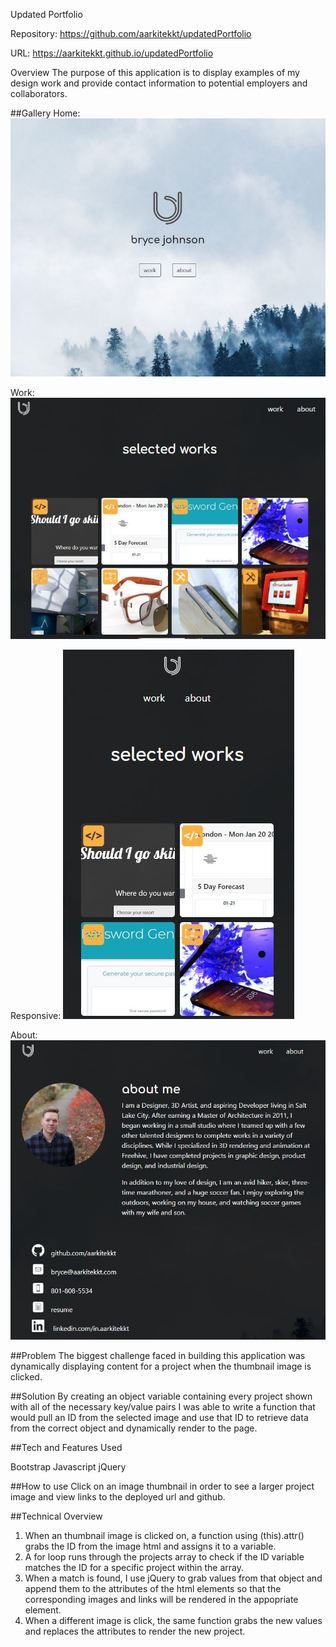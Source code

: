 Updated Portfolio

Repository: https://github.com/aarkitekkt/updatedPortfolio

URL: https://aarkitekkt.github.io/updatedPortfolio

Overview
​The purpose of this application is to display examples of my design work and provide contact information to potential employers and collaborators.​

##Gallery
Home:
![Home Page](./assets/screengrabs/home.JPG "Main Page")

Work:
![Work](./assets/screengrabs/work.JPG "Work Page")

Responsive:
![Responsive](./assets/screengrabs/responsive.JPG "Responsive Design")

About:
![About](./assets/screengrabs/about.JPG "About Page")



##Problem
​The biggest challenge faced in building this application was dynamically displaying content for a project when the thumbnail image is clicked.
​

##Solution
​By creating an object variable containing every project shown with all of the necessary key/value pairs I was able to write a function that would pull an ID from the selected image and use that ID to retrieve data from the correct object and dynamically render to the page.

##Tech and Features Used​

Bootstrap
Javascript
jQuery

##How to use
​Click on an image thumbnail in order to see a larger project image and view links to the deployed url and github.​

##Technical Overview​

1. When an thumbnail image is clicked on, a function using (this).attr() grabs the ID from the image html and assigns it to a variable.
2. A for loop runs through the projects array to check if the ID variable matches the ID for a specific project within the array.
3. When a match is found, I use jQuery to grab values from that object and append them to the attributes of the html elements so that the corresponding images and links will be rendered in the appopriate element.
4. When a different image is click, the same function grabs the new values and replaces the attributes to render the new project.

